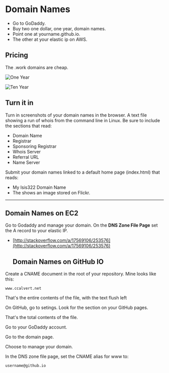 # Domain Names

- Go to GoDaddy.
- Buy two one dollar, one year, domain names.
- Point one at yourname.github.io.
- The other at your elastic ip on AWS.

## Pricing

The .work domains are cheap.

![One Year](https://drive.google.com/uc?id=0B25UTAlOfPRGVWtzamdCaWI5TFE)

![Ten Year](https://drive.google.com/uc?id=0B25UTAlOfPRGdHlwcDcyY3VJOG8)
          

## Turn it in

Turn in screenshots of your domain names in the browser.
A text file showing a run of whois from the command line in Linux. Be sure to include the sections that read:

- Domain Name
- Registrar
- Sponsoring Registrar
- Whois Server
- Referral URL
- Name Server

Submit your domain names linked to a default home page (index.html) that reads:

- My Isis322 Domain Name
- The shows an image stored on Flickr.

* * *

## Domain Names on EC2

Go to Godaddy and manage your domain. On the **DNS Zone File Page** set the A record to your elastic IP.

*   [http://stackoverflow.com/a/17569106/253576](http://stackoverflow.com/a/17569106/253576)

    ## Domain Names on GitHub IO

Create a CNAME document in the root of your repository. Mine looks like this:

    www.ccalvert.net

That's the entire contents of the file, with the text flush left

On GitHub, go to setings. Look for the section on your GitHub pages.

That's the total contents of the file.

Go to your GoDaddy account.

Go to the domain page.

Choose to manage your domain.

In the DNS zone file page, set the CNAME alias for www to:

    username@github.io

